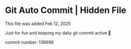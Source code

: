 # Git Auto Commit | Hidden File

This file was added Feb 12, 2025

Just for fun and keeping my daily git commit active 🤪

commit number: 138696
